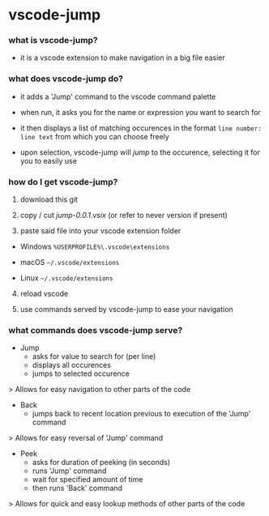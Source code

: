 
#  vscode-jump

###  what is vscode-jump?

- it is a vscode extension to make navigation in a big file easier

###  what does vscode-jump do?

- it adds a 'Jump' command to the vscode command palette

- when run, it asks you for the name or expression you want to search for

- it then displays a list of matching occurences in the format ``line number: line text`` from which you can choose freely

- upon selection, vscode-jump will *jump* to the occurence, selecting it for you to easily use

###  how do I get vscode-jump?

1. download this git

2. copy / cut *jump-0.0.1.vsix* (or refer to never version if present)

3. paste said file into your vscode extension folder

- Windows `%USERPROFILE%\.vscode\extensions`

- macOS `~/.vscode/extensions`

- Linux `~/.vscode/extensions`

4. reload vscode

5. use commands served by vscode-jump to ease your navigation
### what commands does vscode-jump serve?
- Jump
	- asks for value to search for (per line)
	- displays all occurences
	- jumps to selected occurence
    
\> Allows for easy navigation to other parts of the code
- Back
	- jumps back to recent location previous to execution of the 'Jump' command

\> Allows for easy reversal of 'Jump' command
- Peek
	- asks for duration of peeking (in seconds)
	- runs 'Jump' command
	- wait for specified amount of time
	- then runs 'Back' command

\> Allows for quick and easy lookup methods of other parts of the code